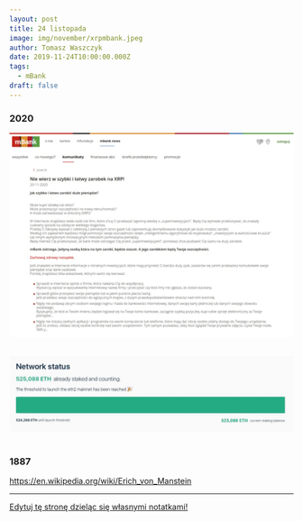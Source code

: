 ```yaml
---
layout: post
title: 24 listopada
image: img/november/xrpmbank.jpeg
author: Tomasz Waszczyk
date: 2019-11-24T10:00:00.000Z
tags:
  - mBank
draft: false
---
```


### 2020

<img src="./img/november/xrpmbank.jpeg"><br><br>

<img src="./img/november/eth2.jpg"><br><br>

### 1887

https://en.wikipedia.org/wiki/Erich_von_Manstein

---

<a href="https://github.com/TomaszWaszczyk/historia.waszczyk.com/edit/master/src/content/november-24.md" target="_blank">Edytuj tę stronę dzieląc się własnymi notatkami!</a>
